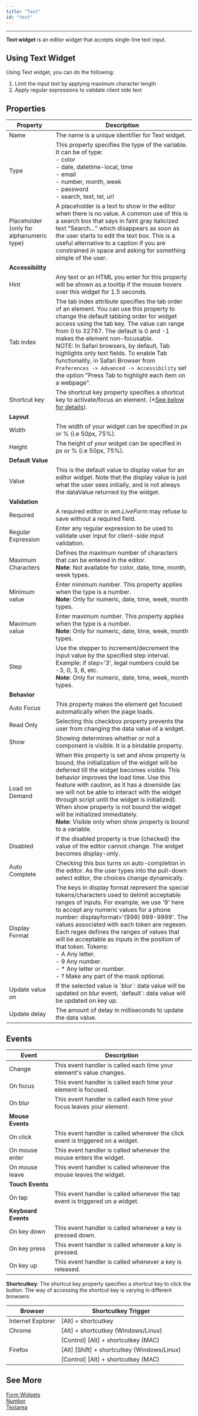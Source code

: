```yaml
---
title: "Text"
id: "text"
---
```

---
**Text widget** is an editor widget that accepts single-line text input. 

## Using Text Widget
Using Text widget, you can do the following:

1. Limit the input text by applying maximum character length
2. Apply regular expressions to validate client side text

## Properties

| **Property** | **Description** |
| --- | --- |
| Name | The name is a unique identifier for Text widget. |
| Type | This property specifies the type of the variable. It can be of type:</br> - color</br> - date, datetime-local, time</br> - email</br> - number, month, week</br> - password</br>- search, text, tel, url |
| Placeholder <br> (only for alphanumeric type) | A placeholder is a text to show in the editor when there is no value. A common use of this is a search box that says in faint gray italicized text "Search..." which disappears as soon as the user starts to edit the text box. This is a useful alternative to a caption if you are constrained in space and asking for something simple of the user. |
| **Accessibility** |
| Hint | Any text or an HTML you enter for this property will be shown as a tooltip if the mouse hovers over this widget for 1.5 seconds. |
| Tab index | The tab index attribute specifies the tab order of an element. You can use this property to change the default tabbing order for widget access using the tab key. The value can range from 0 to 32767. The default is 0 and -1 makes the element non-focusable. <br> NOTE: In Safari browsers, by default, Tab highlights only text fields. To enable Tab functionality, in Safari Browser from ```Preferences -> Advanced -> Accessibility``` set the option "Press Tab to highlight each item on a webpage". |
| Shortcut key | The shortcut key property specifies a shortcut key to activate/focus an element. (\*[See below for details](#shortcut)). |
| **Layout** |
| Width | The width of your widget can be specified in px or % (i.e 50px, 75%). |
| Height | The height of your widget can be specified in px or % (i.e 50px, 75%). |
| **Default Value** |
| Value | This is the default value to display value for an editor widget. Note that the display value is just what the user sees initially, and is not always the dataValue returned by the widget. |
| **Validation** |
| Required | A required editor in _wm.LiveForm_ may refuse to save without a required field. |
| Regular Expression | Enter any regular expression to be used to validate user input for client-side input validation. |
| Maximum Characters | Defines the maximum number of characters that can be entered in the editor. <br> **Note**: Not available for color, date, time, month, week types.|
| Minimum value | Enter minimum number. This property applies when the type is a number. <br> **Note**: Only for numeric, date, time, week, month types. |
| Maximum value | Enter maximum number. This property applies when the type is a number. <br> **Note**: Only for numeric, date, time, week, month types.  |
| Step | Use the stepper to increment/decrement the input value by the specified step interval.  <br> Example: if step='3', legal numbers could be -3, 0, 3, 6, etc. <br> **Note**: Only for numeric, date, time, week, month types. |
| **Behavior** |
| Auto Focus | This property makes the element get focused automatically when the page loads. |
| Read Only | Selecting this checkbox property prevents the user from changing the data value of a widget. |
| Show | Showing determines whether or not a component is visible. It is a bindable property. |
| Load on Demand  | When this property is set and show property is bound, the initialization of the widget will be deferred till the widget becomes visible. This behavior improves the load time. Use this feature with caution, as it has a downside (as we will not be able to interact with the widget through script until the widget is initialized). When show property is not bound the widget will be initialized immediately. <br> **Note**: Visible only when show property is bound to a variable. |
| Disabled | If the disabled property is true (checked) the value of the editor cannot change. The widget becomes display-only. |
| Auto Complete | Checking this box turns on auto-completion in the editor. As the user types into the pull-down select editor, the choices change dynamically. |
| Display Format | The keys in display format represent the special tokens/characters used to delimit acceptable ranges of inputs. For example, we use '9' here to accept any numeric values for a phone number: displayformat='(999) 999-9999'. The values associated with each token are regexen. Each regex defines the ranges of values that will be acceptable as inputs in the position of that token. Tokens: <br> - A Any letter. <br> - 9 Any number. <br> - \* Any letter or number. <br> - ? Make any part of the mask optional. <br> |
| Update value on | If the selected value is \`blur\`: data value will be updated on blur event, \`default\`: data value will be updated on key up. |
| Update delay | The amount of delay in milliseconds to update the data value. |

## Events

| Event | Description |
| --- | --- |
| Change | This event handler is called each time your element's value changes. |
| On focus | This event handler is called each time your element is focused. |
| On blur | This event handler is called each time your focus leaves your element. |
| **Mouse Events** |
| On click | This event handler is called whenever the click event is triggered on a widget. |
| On mouse enter | This event handler is called whenever the mouse enters the widget. |
| On mouse leave | This event handler is called whenever the mouse leaves the widget. |
| **Touch Events** |
| On tap | This event handler is called whenever the tap event is triggered on a widget. |
| **Keyboard Events** |
| On key down | This event handler is called whenever a key is pressed down. |
| On key press | This event handler is called whenever a key is pressed. |
| On key up | This event handler is called whenever a key is released. |

**Shortcutkey**: The shortcut key property specifies a shortcut key to click the button. The way of accessing the shortcut key is varying in different browsers:

| Browser | Shortcutkey Trigger |
| --- | --- |
| Internet Explorer | \[Alt\] + shortcutkey |
| Chrome | \[Alt\] + shortcutkey (Windows/Linux) |
|  | \[Control\] \[Alt\] + shortcutkey (MAC) |
| Firefox | \[Alt\] \[Shift\] + shortcutkey (Windows/Linux) |
|  | \[Control\] \[Alt\] + shortcutkey (MAC) |

## See More
[Form Widgets](/learn/app-development/widgets/widget-library/#form)  
[Number](/learn/app-development/widgets/form-widgets/number/)  
[Textarea](/learn/app-development/widgets/form/textarea/)